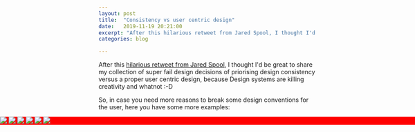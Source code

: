 ```yaml
---
layout: post
title:  "Consistency vs user centric design"
date:   2019-11-19 20:21:00
excerpt: "After this hilarious retweet from Jared Spool, I thought I'd be great to"
categories: blog

---
```


After this [hilarious retweet from Jared Spool](https://twitter.com/jmspool/status/1193719439772078080), I thought I'd be great to share my collection of super fail design decisions of priorising design consistency versus a proper user centric design, because Design systems are killing creativity and whatnot :-D

So, in case you need more reasons to break some design conventions for the user, here you have some more examples:

<div class="full-width-100-percent">
  <img class="full-width-image" src="/images/consistency-1.jpg" />
  <img class="full-width-image" src="/images/consistency-2.jpg" />
  <img class="full-width-image" src="/images/consistency-3.jpg" />
  <img class="full-width-image" src="/images/consistency-4.jpg" />
  <img class="full-width-image" src="/images/consistency-5.jpg" />
  <img class="full-width-image" src="/images/consistency-6.jpg" />
</div>

<style>
.full-width-100-percent {
  width: 100vw;
  position: relative;
  left: 50%;
  right: 50%;
  margin-left: -50vw;
  margin-right: -50vw;
  background: red;
}
</style>

